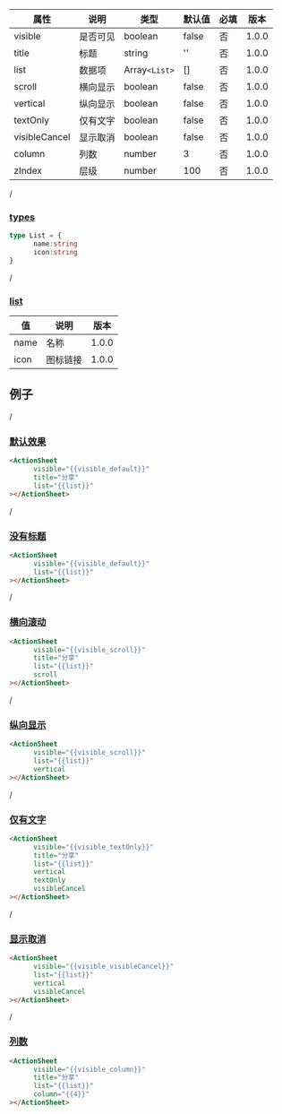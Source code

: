 | 属性 | 说明 | 类型 | 默认值 | 必填 | 版本 |
| - | - | - | - | - | - |
| visible | 是否可见 | boolean | false | 否 | 1.0.0 |
| title | 标题 | string | '' | 否 | 1.0.0 |
| list | 数据项 | Array`<List>` | [] | 否 | 1.0.0 |
| scroll | 横向显示 | boolean | false | 否 | 1.0.0 |
| vertical | 纵向显示 | boolean | false | 否 | 1.0.0 |
| textOnly | 仅有文字 | boolean | false | 否 | 1.0.0 |
| visibleCancel | 显示取消 | boolean | false | 否 | 1.0.0 |
| column | 列数 | number | 3 | 否 | 1.0.0 |
| zIndex | 层级 | number | 100 | 否 | 1.0.0 |

<p id="types" class='anchor'  style="opactiy:0">/</p>  

### [types](#types)

```typescript
type List = {
      name:string
      icon:string
}
```

<p id="list" class='anchor'  style="opactiy:0">/</p>  

### [list](#list)

| 值 | 说明 | 版本 |
| - | - | - |
| name | 名称 | 1.0.0 |
| icon | 图标链接 | 1.0.0 |

## 例子

<p id="默认效果" class='anchor'  style="opactiy:0">/</p> 

### [默认效果](#默认效果)

```html
<ActionSheet
      visible="{{visible_default}}"
      title="分享"
      list="{{list}}"
></ActionSheet>
```

<p id="没有标题" class='anchor'  style="opactiy:0">/</p> 

### [没有标题](#没有标题)

```html
<ActionSheet
      visible="{{visible_default}}"
      list="{{list}}"
></ActionSheet>
```

<p id="横向滚动" class='anchor'  style="opactiy:0">/</p> 

### [横向滚动](#横向滚动)

```html
<ActionSheet
      visible="{{visible_scroll}}"
      title="分享"
      list="{{list}}"
      scroll
></ActionSheet>
```

<p id="纵向显示" class='anchor'  style="opactiy:0">/</p> 

### [纵向显示](#纵向显示)

```html
<ActionSheet
      visible="{{visible_scroll}}"
      list="{{list}}"
      vertical
></ActionSheet>
```

<p id="仅有文字" class='anchor'  style="opactiy:0">/</p> 

### [仅有文字](#仅有文字)

```html
<ActionSheet
      visible="{{visible_textOnly}}"
      title="分享"
      list="{{list}}"
      vertical
      textOnly
      visibleCancel
></ActionSheet>
```

<p id="显示取消" class='anchor'  style="opactiy:0">/</p> 

### [显示取消](#显示取消)

```html
<ActionSheet
      visible="{{visible_visibleCancel}}"
      list="{{list}}"
      vertical
      visibleCancel
></ActionSheet>
```

<p id="列数" class='anchor'  style="opactiy:0">/</p> 

### [列数](#列数)

```html
<ActionSheet
      visible="{{visible_column}}"
      title="分享"
      list="{{list}}"
      column="{{4}}"
></ActionSheet>
```